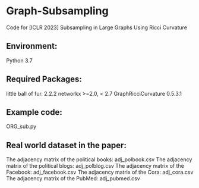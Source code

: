 # Graph-Subsampling
Code for [ICLR 2023] Subsampling in Large Graphs Using Ricci Curvature


## Environment:
Python 3.7

## Required Packages:

little ball of fur. 2.2.2
networkx >=2.0, < 2.7
GraphRicciCurvature 0.5.3.1


## Example code:
ORG_sub.py

## Real world dataset in the paper:
The adjacency matrix of the political books:
adj_polbook.csv
The adjacency matrix of the political blogs:
adj_polblog.csv
The adjacency matrix of the Facebook:
adj_facebook.csv
The adjacency matrix of the Cora:
adj_cora.csv
The adjacency matrix of the PubMed:
adj_pubmed.csv
